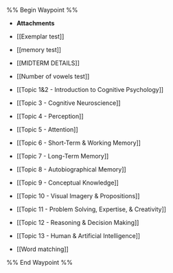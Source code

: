 %% Begin Waypoint %%
- **Attachments**

- [[Exemplar test]]
- [[memory test]]
- [[MIDTERM DETAILS]]
- [[Number of vowels test]]
- [[Topic 1&2 - Introduction to Cognitive Psychology]]
- [[Topic 3 - Cognitive Neuroscience]]
- [[Topic 4 - Perception]]
- [[Topic 5 - Attention]]
- [[Topic 6 - Short-Term & Working Memory]]
- [[Topic 7 - Long-Term Memory]]
- [[Topic 8 - Autobiographical Memory]]
- [[Topic 9 - Conceptual Knowledge]]
- [[Topic 10 - Visual Imagery & Propositions]]
- [[Topic 11 - Problem Solving, Expertise, & Creativity]]
- [[Topic 12 - Reasoning & Decision Making]]
- [[Topic 13 - Human & Artificial Intelligence]]
- [[Word matching]]

%% End Waypoint %%